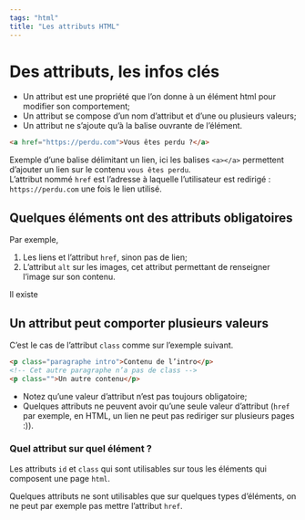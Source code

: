 ```yaml
---
tags: "html"
title: "Les attributs HTML"
---
```


# Des attributs, les infos clés

- Un attribut est une propriété que l’on donne à un élément html pour modifier son comportement;
- Un attribut se compose d’un nom d’attribut et d’une ou plusieurs valeurs;
- Un attribut ne s’ajoute qu’à la balise ouvrante de l’élément.

```html
<a href="https://perdu.com">Vous êtes perdu ?</a>
```

Exemple d’une balise délimitant un lien, ici les balises `<a></a>` permettent d’ajouter un lien sur le contenu `vous êtes perdu`.\
L’attribut nommé `href` est l’adresse à laquelle l’utilisateur est redirigé : `https://perdu.com` une fois le lien utilisé.


## Quelques éléments ont des attributs obligatoires

Par exemple,
1. Les liens et l’attribut `href`, sinon pas de lien;
2. L’attribut `alt` sur les images, cet attribut permettant de renseigner l’image sur son contenu.

Il existe 
	
## Un attribut peut comporter plusieurs valeurs

C’est le cas de l’attribut `class` comme sur l’exemple suivant.

```html
<p class="paragraphe intro">Contenu de l’intro</p>
<!-- Cet autre paragraphe n’a pas de class -->
<p class="">Un autre contenu</p>
```

- Notez qu’une valeur d’attribut n’est pas toujours obligatoire;
- Quelques attributs ne peuvent avoir qu’une seule valeur d’attribut (`href` par exemple, en HTML, un lien ne peut pas rediriger sur plusieurs pages :)).

### Quel attribut sur quel élément ?

Les attributs `id` et `class` qui sont utilisables sur tous les éléments qui composent une page `html`.

Quelques attributs ne sont utilisables que sur quelques types d’éléments, on ne peut par exemple pas mettre l’attribut `href`.



